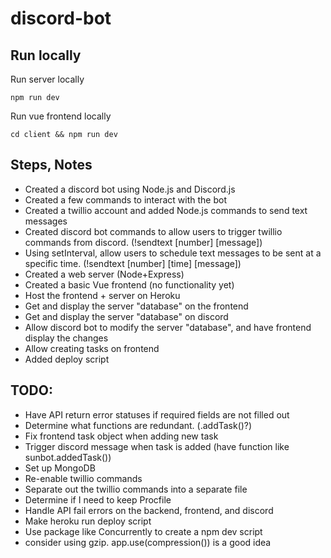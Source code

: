 # discord-bot

## Run locally

Run server locally

```
npm run dev
```

Run vue frontend locally

```
cd client && npm run dev
```

## Steps, Notes

- Created a discord bot using Node.js and Discord.js
- Created a few commands to interact with the bot
- Created a twillio account and added Node.js commands to send text messages
- Created discord bot commands to allow users to trigger twillio commands from discord. (!sendtext [number] [message])
- Using setInterval, allow users to schedule text messages to be sent at a specific time. (!sendtext [number] [time] [message])
- Created a web server (Node+Express)
- Created a basic Vue frontend (no functionality yet)
- Host the frontend + server on Heroku
- Get and display the server "database" on the frontend
- Get and display the server "database" on discord
- Allow discord bot to modify the server "database", and have frontend display the changes
- Allow creating tasks on frontend
- Added deploy script

## TODO:

- Have API return error statuses if required fields are not filled out
- Determine what functions are redundant. (.addTask()?)
- Fix frontend task object when adding new task
- Trigger discord message when task is added (have function like sunbot.addedTask())
- Set up MongoDB
- Re-enable twillio commands
- Separate out the twillio commands into a separate file
- Determine if I need to keep Procfile
- Handle API fail errors on the backend, frontend, and discord
- Make heroku run deploy script
- Use package like Concurrently to create a npm dev script
- consider using gzip. app.use(compression()) is a good idea
